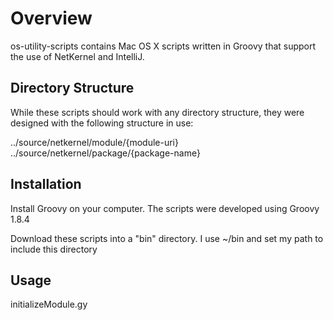 Overview
=========

os-utility-scripts contains Mac OS X scripts written in Groovy that support the use of NetKernel and IntelliJ.

Directory Structure
-------------------

While these scripts should work with any directory structure, they were designed with the following structure in use:

../source/netkernel/module/{module-uri}
../source/netkernel/package/{package-name}


Installation
------------

Install Groovy on your computer. The scripts were developed using Groovy 1.8.4

Download these scripts into a "bin" directory. I use ~/bin and set my path to include this directory

Usage
-----

initializeModule.gy


